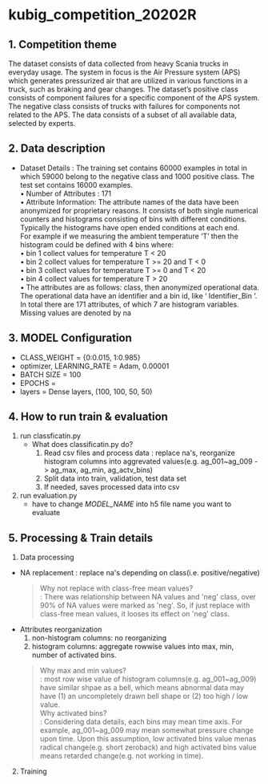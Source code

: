 # kubig_competition_20202R

## 1. Competition theme
The dataset consists of data collected from heavy Scania trucks in everyday usage. The system in focus is the Air Pressure system (APS) which generates pressurized air that are utilized in various functions in a truck, such as braking and gear changes. The dataset’s positive class consists of component failures for a specific component of the APS system. The negative class consists of trucks with failures for components not related to the APS. The data consists of a subset of all available data, selected by experts.  

## 2. Data description
  - Dataset Details : The training set contains 60000 examples in total in which 59000 belong to the negative class and 1000 positive class. The test set contains 16000 examples.  
    • Number of Attributes : 171  
    • Attribute Information: The attribute names of the data have been anonymized for proprietary reasons. It consists of both single numerical counters and histograms consisting of bins with different conditions. Typically the histograms have open ended conditions at each end.   
      For example if we measuring the ambient temperature ‘T’ then the histogram could be defined with 4 bins where:   
      • bin 1 collect values for temperature T < 20   
      • bin 2 collect values for temperature T >= 20 and T < 0   
      • bin 3 collect values for temperature T >= 0 and T < 20   
      • bin 4 collect values for temperature T > 20   
    • The attributes are as follows: class, then anonymized operational data. The operational data have an identifier and a bin id, like ‘ Identifier_Bin ’. In total there are 171 attributes, of which 7 are histogram variables. Missing values are denoted by na  

## 3. MODEL Configuration
- CLASS_WEIGHT = {0:0.015, 1:0.985}  
- optimizer, LEARNING_RATE = Adam, 0.00001
- BATCH SIZE = 100
- EPOCHS = 
- layers = Dense layers, (100, 100, 50, 50)

## 4. How to run train & evaluation
1. run classficatin.py
   - What does classificatin.py do?
      1) Read csv files and process data : replace na's, reorganize histogram columns into aggrevated values(e.g. ag_001~ag_009 -> ag_max, ag_min, ag_actv_bins)  
      2) Split data into train, validation, test data set  
      3) If needed, saves processed data into csv  
2. run evaluation.py  
   - have to change *MODEL_NAME* into h5 file name you want to evaluate  

## 5. Processing & Train details
1. Data processing  
  - NA replacement : replace na's depending on class(i.e. positive/negative)  
    > Why not replace with class-free mean values?  
    > : There was relationship between NA values and 'neg' class, over 90% of NA values were marked as 'neg'. So, if just replace with class-free mean values, it looses its effect on 'neg' class.  
  - Attributes reorganization  
    1) non-histogram columns: no reorganizing  
    2) histogram columns: aggregate rowwise values into max, min, number of activated bins.  
    > Why max and min values?  
    > : most row wise value of histogram columns(e.g. ag_001~ag_009) have similar shpae as a bell, which means abnormal data may have (1) an uncompletely drawn bell shape or (2) too high / low value.  
    > Why activated bins?  
    > : Considering data details, each bins may mean time axis. For example, ag_001~ag_009 may mean somewhat pressure change upon time. Upon this assumption, low activated bins value menas radical change(e.g. short zeroback) and high activated bins value means retarded change(e.g. not working in time).  
2. Training  
